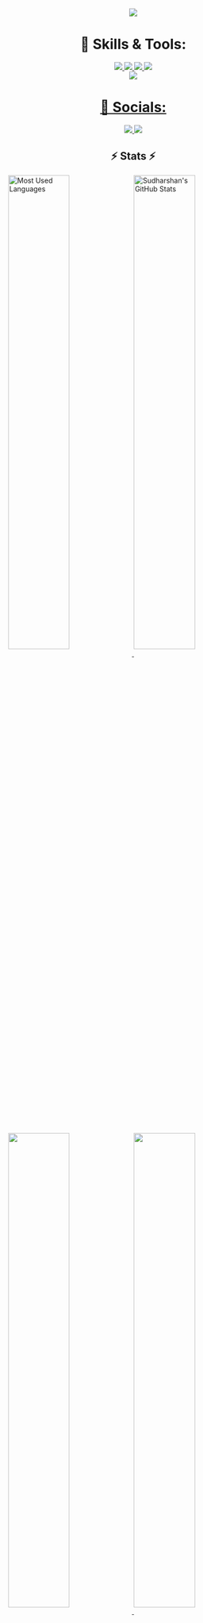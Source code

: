 <h1 align="center">
  <a href="https://git.io/typing-svg">
    <img src="https://readme-typing-svg.herokuapp.com?font=Lobster&color=%2326A9AE&size=30&center=true&vCenter=true&multiline=true&width=500&height=200&lines=Hello%2C+%E0%AE%B5%E0%AE%A3%E0%AE%95%E0%AF%8D%E0%AE%95%E0%AE%AE%E0%AF%8D%2C+%E0%A4%A8%E0%A4%AE%E0%A4%B8%E0%A5%8D%E0%A4%A4%E0%A5%87;I+am+Sudharshan+Balaji;App+Developer%2C+CSE+Undergrad%2C+Gamer">
  </a>
</h1>

<h1 align="center"> 🔧 Skills & Tools: </h1>

<p align="center">
  <a href="https://www.cplusplus.com/doc/tutorial/">
    <img src="https://img.shields.io/badge/C%2B%2B-00599C?style=for-the-badge&logo=C%2B%2B&logoColor=white">
  </a>
  <a href="https://html.com/">
    <img src="https://img.shields.io/badge/HTML-E34F26?style=for-the-badge&logo=HTML5&logoColor=white">
  </a>
  <a href="https://www.w3schools.com/css/">
    <img src="https://img.shields.io/badge/CSS-1572B6?style=for-the-badge&logo=CSS3&logoColor=white">
  </a>
  <a href="https://www.javascript.com/">
    <img src="https://img.shields.io/badge/JavaScript-323330?style=for-the-badge&logo=javascript&logoColor=F7DF1E">
  </a>
  <br>
  <a href="https://www.python.org/">
    <img src="https://img.shields.io/badge/Python-3776AB?style=for-the-badge&logo=python&logoColor=white">
</p>

<h1 align="center"> 🤝 Socials: </h1>
  <p align="center">
    <a href="https://twitter.com/bsudharshan2001">
      <img src="https://img.shields.io/badge/twitter-1DA1F2?&style=for-the-badge&logo=twitter&logoColor=white">
    </a>
    <a href="https://www.linkedin.com/in/sudharshanbalaji/">
      <img src="https://img.shields.io/badge/linkedin-0A66C2?&style=for-the-badge&logo=linkedin&logoColor=white">
    </a>
  </p>

<h2 align="center">⚡ Stats ⚡</h2>

<a href="https://github.com/bsudharshan2001/bsudharshan2001">
  <img align="center" width="49.5%" src="https://github-readme-stats.vercel.app/api/top-langs/?username=bsudharshan2001&layout=compact&theme=merko" alt="Most Used Languages"/>
</a>

<a href="https://github.com/bsudharshan2001/bsudharshan2001">
  <img align="center" width="49.5%" src="https://github-readme-stats.vercel.app/api?username=bsudharshan2001&show_icons=true&line_height=27&count_private=true&theme=merko" alt="Sudharshan's GitHub Stats" />
</a>

<a href="https://github.com/bsudharshan2001/Titan_BSudharshan">
  <img align="center" width="49.5%" src="https://github-readme-stats.vercel.app/api/pin/?username=bsudharshan2001&repo=Titan_BSudharshan&theme=merko" />
</a>


<a href="https://github.com/bsudharshan2001/indian_sign_languages">
  <img align="center" width="49.5%" src="https://github-readme-stats.vercel.app/api/pin/?username=bsudharshan2001&repo=indian_sign_languages&theme=merko" />
</a>    
<br>

![visitors](https://visitor-badge.glitch.me/badge?page_id=bsudharshan2001.profile&left_color=green&right_color=red)
